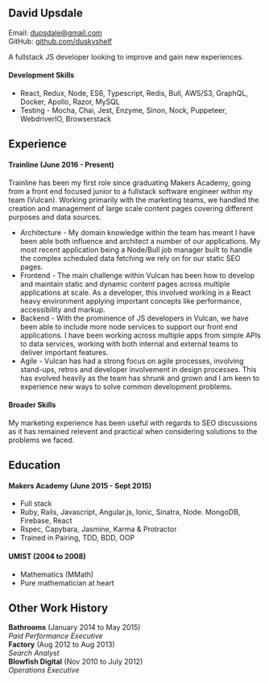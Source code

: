 ## David Upsdale

Email: dupsdale@gmail.com  
GitHub: [github.com/duskyshelf](https://github.com/duskyshelf)

A fullstack JS developer looking to improve and gain new experiences.

#### Development Skills

- React, Redux, Node, ES6, Typescript, Redis, Bull, AWS/S3, GraphQL, Docker, Apollo, Razor, MySQL
- Testing - Mocha, Chai, Jest, Enzyme, Sinon, Nock, Puppeteer, WebdriverIO, Browserstack

## Experience

#### Trainline (June 2016 - Present)

Trainline has been my first role since graduating Makers Academy, going from a front end focused junior to a fullstack software engineer within my team (Vulcan). Working primarily with the marketing teams, we handled the creation and management of large scale content pages covering different purposes and data sources.

- Architecture - My domain knowledge within the team has meant I have been able both influence and architect a number of our applications. My most recent application being a Node/Bull job manager built to handle the complex scheduled data fetching we rely on for our static SEO pages.
- Frontend - The main challenge within Vulcan has been how to develop and maintain static and dynamic content pages across multiple applications at scale. As a developer, this involved working in a React heavy environment applying important concepts like performance, accessibility and markup.
- Backend - With the prominence of JS developers in Vulcan, we have been able to include more node services to support our front end applications. I have been working across multiple apps from simple APIs to data services, working with both internal and external teams to deliver important features.
- Agile - Vulcan has had a strong focus on agile processes, involving stand-ups, retros and developer involvement in design processes. This has evolved heavily as the team has shrunk and grown and I am keen to experience new ways to solve common development problems.

#### Broader Skills

My marketing experience has been useful with regards to SEO discussions as it has remained relevent and practical when considering solutions to the problems we faced.

## Education

#### Makers Academy (June 2015 - Sept 2015)

- Full stack
- Ruby, Rails, Javascript, Angular.js, Ionic, Sinatra, Node. MongoDB, Firebase, React
- Rspec, Capybara, Jasmine, Karma & Protractor
- Trained in Pairing, TDD, BDD, OOP

#### UMIST (2004 to 2008)

- Mathematics (MMath)
- Pure mathematician at heart

## Other Work History

**Bathrooms** (January 2014 to May 2015)  
_Paid Performance Executive_  
**Factory** (Aug 2012 to Aug 2013)  
_Search Analyst_  
**Blowfish Digital** (Nov 2010 to July 2012)  
_Operations Executive_
